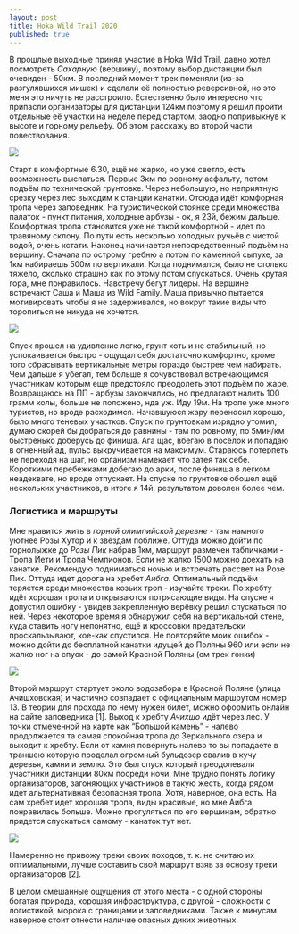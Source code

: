 ```yaml
---
layout: post
title: Hoka Wild Trail 2020
published: true
---
```


В прошлые выходные принял участие в Hoka Wild Trail, давно хотел посмотреть *Сахарную* (вершину), поэтому выбор дистанции был очевиден - 50км. В последний момент трек поменяли (из-за разгулявшихся мишек) и сделали её полностью реверсивной, но это меня это ничуть не расстроило. Естественно было интересно что припасли организаторы для дистанции 124км поэтому я решил пройти отдельные её участки на неделе перед стартом, заодно попривыкнув к высоте и горному рельефу. Об этом расскажу во второй части повествования.

![]({{site.baseurl}}/images/hwt_sugar.jpg)

Старт в комфортные 6.30, ещё не жарко, но уже светло, есть возможность выспаться. Первые 3км по ровному асфальту, потом подъём по технической грунтовке. Через небольшую, но неприятную срезку через лес выходим к станции канатки. Отсюда идёт комфорная тропа через заповедник. На туристической стоянке среди множества палаток - пункт питания, холодные арбузы - ок, я 23й, бежим дальше. Комфортная тропа становится уже не такой комфортной - идет по травяному склону. По пути есть несколько холодных ручьёв с чистой водой, очень кстати. Наконец начинается непосредственный подъём на вершину. Сначала по острому гребню а потом по каменной сыпухе, за 1км набираешь 500м по вертикали. Когда поднимался, было не столько тяжело, сколько страшно как по этому потом спускаться. Очень крутая гора, мне понравилось. Навстречу бегут лидеры. На вершине встречают Саша и Маша из Wild Family. Маша привычно пытается мотивировать чтобы я не задерживался, но вокруг такие виды что торопиться не никуда не хочется.

![]({{site.baseurl}}/images/hwt_me.jpg)

Спуск прошел на удивление легко, грунт хоть и не стабильный, но успокаивается быстро - ощущал себя достаточно комфортно, кроме того сбрасывать вертикальные метры гораздо быстрее чем набирать. Чем дальше я убегал, тем больше я сочувствовал встречающимся участникам которым еще предстояло преодолеть этот подъём по жаре. Возвращаюсь на ПП - арбузы закончились, но предлагают налить 100 грамм колы, больше не положено, нда уж. Иду 19м. На тропе уже много туристов, но вроде расходимся. Начавшуюся жару переносил хорошо, было много теневых участков. Спуск по грунтовкам изрядно утомил, думаю скорей бы добраться до равнины - там по ровному, по 5мин/км быстренько доберусь до финиша. Ага щас, вбегаю в посёлок и попадаю в огненный ад, пульс выкручивается на максимум. Стараюсь потерпеть не переходя на шаг, но организм намекает что затея так себе. Короткими перебежками добегаю до арки, после финиша в легком неадеквате, но вроде отпускает. На спуске по грунтовке обошел ещё нескольких участников, в итоге я 14й, результатом доволен более чем.


### Логистика и маршруты

Мне нравится жить в *горной олимпийской деревне* - там намного уютнее Розы Хутор и к звёздам поближе. Оттуда можно дойти по горнолыжке до *Розы Пик* набрав 1км, маршрут размечен табличками - Тропа Йети и Тропа Чемпионов. Если не жалко 1500 можно доехать на канатке. Рекомендую подниматься ночью и встречать рассвет на Розе Пик. Оттуда идет дорога на хребет *Аибга*. Оптимальный подъём теряется среди множества козьих троп - изучайте треки. По хребту идёт хорошая тропа и открываются потрясающие виды. На спуске я допустил ошибку - увидев закрепленную верёвку решил спускаться по ней. Через некоторое время я обнаружил себя на вертикальной стене, куда ставить ногу непонятно, ещё и кроссовки предательски проскальзывают, кое-как спустился. Не повторяйте моих ошибок - можно дойти до бесплатной канатки идущей до Поляны 960 или если не жалко ног на спуск - до самой Красной Поляны (см трек гонки)

![]({{site.baseurl}}/images/hwt_rosapeak_sunrise.jpg)

Второй маршрут стартует около водозабора в Красной Поляне (улица Ачишховская) и частично совпадает с официальным маршрутом номер 13. В теории для прохода по нему нужен билет, можно оформить онлайн на сайте заповедника [1]. Выход к хребту *Ачихшо* идёт через лес. У точки отмеченной на карте как “Большой камень” - налево продолжается та самая спокойная тропа до Зеркального озера и выходит к хребту. Если от камня повернуть налево то вы попадаете в траншею которую проделал огромный бульдозер свалив в кучу деревья, камни и землю. Это был спуск который преодолевали участники дистанции 80км посреди ночи. Мне трудно понять логику организаторов, загоняющих участников в такую жесть, когда рядом идет альтернативная безопасная тропа. Хотя, наверное, она есть. На сам хребет идет хорошая тропа, виды красивые, но мне Аибга понравилась больше. Можно прогуляться по его вершинам, обратно  придется спускаться самому - канаток тут нет.

![]({{site.baseurl}}/images/hwt_achishkho.jpg)

Намеренно не привожу треки своих походов, т. к. не считаю их оптимальными, лучше составить свой маршрут взяв за основу треки организаторов [2].

В целом смешанные ощущения от этого места - с одной стороны богатая природа, хорошая инфраструктура, с другой - сложности с логистикой, морока с границами и заповедниками. Также к минусам наверное стоит отнести наличие опасных диких животных.




